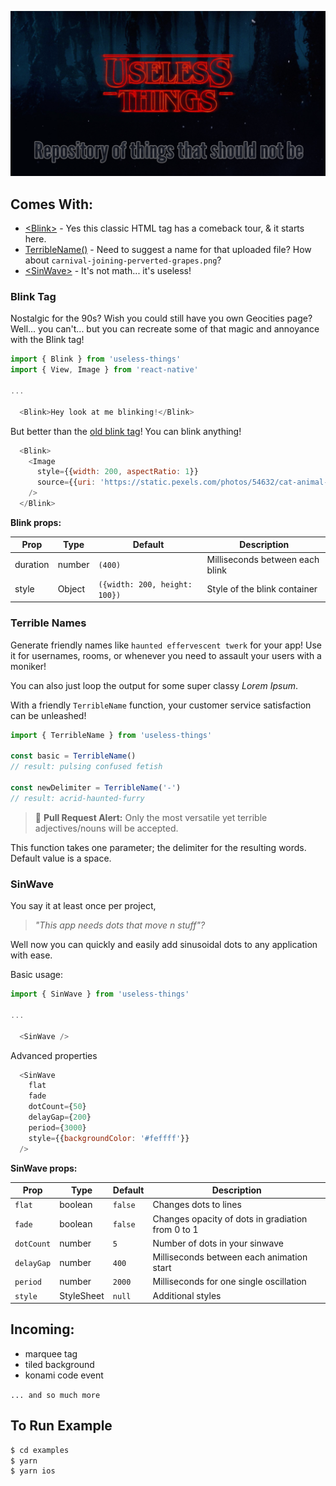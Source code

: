 ![useless things](./_art/useless-things.png)

## Comes With:
* [\<Blink\>](#blink-tag) - Yes this classic HTML tag has a comeback tour, & it starts here.
* [TerribleName()](#terrible-names) - Need to suggest a name for that uploaded file?  How about `carnival-joining-perverted-grapes.png`?
* [\<SinWave\>](#sinwave) - It's not math... it's useless!

### Blink Tag
Nostalgic for the 90s? Wish you could still have you own Geocities page? Well...
you can't... but you can recreate some of that magic and annoyance with the Blink tag!
```js
import { Blink } from 'useless-things'
import { View, Image } from 'react-native'

...

  <Blink>Hey look at me blinking!</Blink>

```

But better than the [old blink tag](http://www.montulli.org/theoriginofthe%3Cblink%3Etag)!  You can blink anything!
```js
  <Blink>
    <Image
      style={{width: 200, aspectRatio: 1}}
      source={{uri: 'https://static.pexels.com/photos/54632/cat-animal-eyes-grey-54632.jpeg'}}
    />
  </Blink>
```
**Blink props:**

|   Prop   |  Type  |            Default            |           Description           |
| ---------| ------ | ----------------------------- | ------------------------------- |
| duration | number | `(400)`                       | Milliseconds between each blink |
| style    | Object | `({width: 200, height: 100})` | Style of the blink container    |

### Terrible Names
Generate friendly names like `haunted effervescent twerk` for your app!  Use it for usernames, rooms, or whenever you need to assault your users with a moniker!

You can also just loop the output for some super classy _Lorem Ipsum_.

With a friendly `TerribleName` function, your customer service satisfaction can be unleashed!

```js
import { TerribleName } from 'useless-things'

const basic = TerribleName()
// result: pulsing confused fetish

const newDelimiter = TerribleName('-')
// result: acrid-haunted-furry
```
> 🚨 **Pull Request Alert:** Only the most versatile yet terrible adjectives/nouns will be accepted.

This function takes one parameter; the delimiter for the resulting words.  Default value is a space.

### SinWave
You say it at least once per project,
> _"This app needs dots that move n stuff"?_

Well now you can quickly and easily add sinusoidal dots to any application with ease.

Basic usage:
```js
import { SinWave } from 'useless-things'

...

  <SinWave />
```
Advanced properties
```js
  <SinWave
    flat
    fade
    dotCount={50}
    delayGap={200}
    period={3000}
    style={{backgroundColor: '#feffff'}}
  />
```
**SinWave props:**

|    Prop    |    Type    | Default |                    Description                    |
| ---------- | ---------- | ------- | ------------------------------------------------- |
| `flat`     | boolean    | `false` | Changes dots to lines                             |
| `fade`     | boolean    | `false` | Changes opacity of dots in gradiation from 0 to 1 |
| `dotCount` | number     | `5`     | Number of dots in your sinwave                    |
| `delayGap` | number     | `400`   | Milliseconds between each animation start         |
| `period`   | number     | `2000`  | Milliseconds for one single oscillation           |
| `style`    | StyleSheet | `null`  | Additional styles                                 |

## Incoming:
* marquee tag
* tiled background
* konami code event

`... and so much more`


## To Run Example
```sh
$ cd examples
$ yarn
$ yarn ios
```
